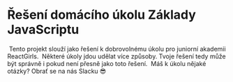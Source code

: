 # Řešení domácího úkolu Základy JavaScriptu
​
Tento projekt slouží jako řešení k dobrovolnému úkolu pro juniorní akademii ReactGirls.
​
Některé úkoly jdou udělat více způsoby. Tvoje řešení tedy může být správně
i pokud není přesně jako toto řešení. 
​
Máš k úkolu nějaké otázky? 
Obrať se na nás Slacku 😎